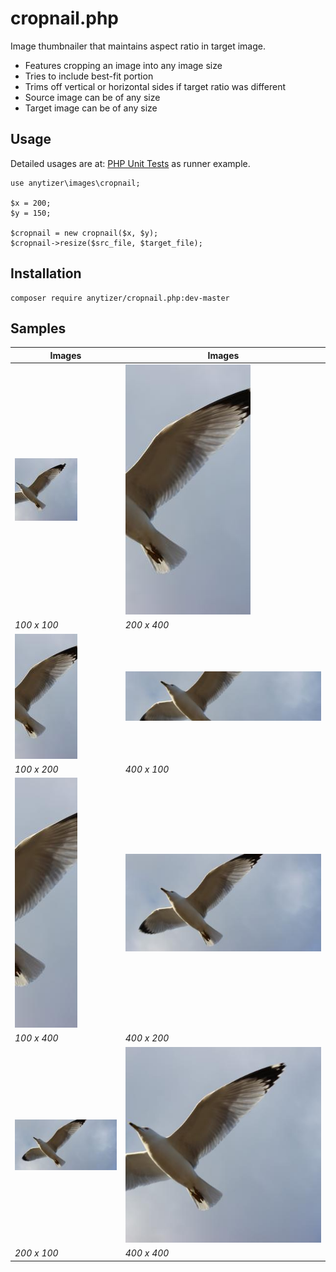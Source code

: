 # cropnail.php

Image thumbnailer that maintains aspect ratio in target image.

  * Features cropping an image into any image size
  * Tries to include best-fit portion
  * Trims off vertical or horizontal sides if target ratio was different
  * Source image can be of any size
  * Target image can be of any size


## Usage

Detailed usages are at: <a href="phpunit/tests/ResizingTest.php">PHP Unit Tests</a> as runner example.

    use anytizer\images\cropnail;
    
    $x = 200;
    $y = 150;

    $cropnail = new cropnail($x, $y);
    $cropnail->resize($src_file, $target_file);


## Installation

    composer require anytizer/cropnail.php:dev-master


## Samples

| Images                                    | Images                                    |
| ----------------------------------------- | ----------------------------------------- |
| ![Screenshot](resized/photo-100x100.jpg) | ![Screenshot](resized/photo-200x400.jpg) |
| *100 x 100*                               | *200 x 400*                               | 
| ![Screenshot](resized/photo-100x200.jpg) | ![Screenshot](resized/photo-400x100.jpg) |
| *100 x 200*                               | *400 x 100*                               |
| ![Screenshot](resized/photo-100x400.jpg) | ![Screenshot](resized/photo-400x200.jpg) |
| *100 x 400*                               | *400 x 200*                               |
| ![Screenshot](resized/photo-200x100.jpg) | ![Screenshot](resized/photo-400x400.jpg) |
| *200 x 100*                               | *400 x 400*                               |
